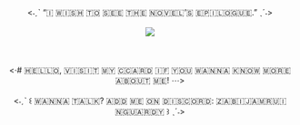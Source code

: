 <div align="center">
<˗ˏˋ “🇮‌ 🇼‌🇮‌🇸‌🇭‌ 🇹‌🇴‌ 🇸‌🇪‌🇪‌ 🇹‌🇭‌🇪‌ 🇳‌🇴‌🇻‌🇪‌🇱‌’🇸‌ 🇪‌🇵‌🇮‌🇱‌🇴‌🇬‌🇺‌🇪‌.” ˎˊ˗>
  <br />
<div align="center">
<br /><img src="https://media.discordapp.net/attachments/561969577957916673/1356000014161154290/IMG_20250330_221932.png?ex=67eaf8ec&is=67e9a76c&hm=11a2a0ef088924fb82f65c90b84940aa2eb6c457a506897958bec0e80005e198&=&format=webp&quality=lossless&width=1555&height=751">
<div align="center">
<br /><br /> <br /> <·# 🇭‌🇪‌🇱‌🇱‌🇴‌, 🇻‌🇮‌🇸‌🇮‌🇹‌ 🇲‌🇾‌ 🇨‌🇨‌🇦‌🇷‌🇩‌ 🇮‌🇫‌ 🇾‌🇴‌🇺‌ 🇼‌🇦‌🇳‌🇳‌🇦‌ 🇰‌🇳‌🇴‌🇼‌ 🇲‌🇴‌🇷‌🇪‌ 🇦‌🇧‌🇴‌🇺‌🇹‌ 🇲‌🇪‌! ⋯>
 <br /> 
<div align="center">
<br /><˗ˏˋ ꒰ 🇼‌🇦‌🇳‌🇳‌🇦‌ 🇹‌🇦‌🇱‌🇰‌? 🇦‌🇩‌🇩‌ 🇲‌🇪‌ 🇴‌🇳‌ 🇩‌🇮‌🇸‌🇨‌🇴‌🇷‌🇩‌: 🇿‌🇦‌🇧‌🇮‌🇯‌🇦‌🇲‌🇷‌🇺‌🇮‌🇳‌🇬‌🇺‌🇦‌🇷‌🇩‌🇾‌ ꒱ ˎˊ˗>
<div align="center">

